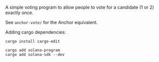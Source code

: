 A simple voting program to allow people to vote for a candidate (1 or 2) exactly once.

See `anchor-vote/` for the Anchor equivalent.

Adding cargo dependencies:
```
cargo install cargo-edit

cargo add solana-program
cargo add solana-sdk --dev
```